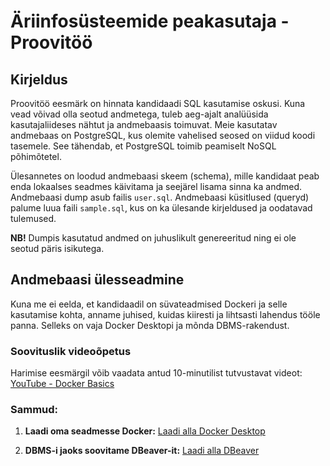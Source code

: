 # Äriinfosüsteemide peakasutaja - Proovitöö

## Kirjeldus

Proovitöö eesmärk on hinnata kandidaadi SQL kasutamise oskusi. Kuna vead võivad olla seotud andmetega, tuleb aeg-ajalt analüüsida kasutajaliideses nähtut ja andmebaasis toimuvat. Meie kasutatav andmebaas on PostgreSQL, kus olemite vahelised seosed on viidud koodi tasemele. See tähendab, et PostgreSQL toimib peamiselt NoSQL põhimõtetel.

Ülesannetes on loodud andmebaasi skeem (schema), mille kandidaat peab enda lokaalses seadmes käivitama ja seejärel lisama sinna ka andmed. Andmebaasi dump asub failis `user.sql`. Andmebaasi küsitlused (queryd) palume luua faili `sample.sql`, kus on ka ülesande kirjeldused ja oodatavad tulemused.

**NB!** Dumpis kasutatud andmed on juhuslikult genereeritud ning ei ole seotud päris isikutega.

## Andmebaasi ülesseadmine

Kuna me ei eelda, et kandidaadil on süvateadmised Dockeri ja selle kasutamise kohta, anname juhised, kuidas kiiresti ja lihtsasti lahendus tööle panna. Selleks on vaja Docker Desktopi ja mõnda DBMS-rakendust.

### Soovituslik videoõpetus

Harimise eesmärgil võib vaadata antud 10-minutilist tutvustavat videot: [YouTube - Docker Basics](https://youtu.be/RdPYA-wDhTA?si=COUhqmJm3CJsqAa4)

### Sammud:

1. **Laadi oma seadmesse Docker:**
   [Laadi alla Docker Desktop](https://www.docker.com/products/docker-desktop/)

2. **DBMS-i jaoks soovitame DBeaver-it:**
   [Laadi alla DBeaver](https://dbeaver.io/)
